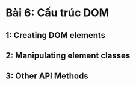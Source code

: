 # Bài 6: Cấu trúc DOM

## 1: Creating DOM elements 
## 2: Manipulating element classes 

## 3: Other API Methods
